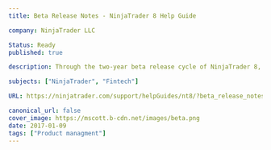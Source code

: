 ```yaml
---
title: Beta Release Notes - NinjaTrader 8 Help Guide

company: NinjaTrader LLC

Status: Ready
published: true

description: Through the two-year beta release cycle of NinjaTrader 8, I was responsible for compiling and writing release notes that described the changes for each iteration up until the final release candidate.

subjects: ["NinjaTrader", "Fintech"]

URL: https://ninjatrader.com/support/helpGuides/nt8/?beta_release_notes.htm

canonical_url: false
cover_image: https://mscott.b-cdn.net/images/beta.png
date: 2017-01-09
tags: ["Product managment"]
---
```


<!-- @format -->
